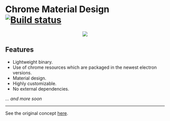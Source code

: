 # Chrome Material Design [![Build status](https://ci.appveyor.com/api/projects/status/xampn32cnaqp8x87?svg=true)](https://ci.appveyor.com/project/iiegor/chrome-material)

<div style="text-align:center">
  <img src="http://i.imgur.com/KFwT19w.png">
</div>

## Features
- Lightweight binary.
- Use of chrome resources which are packaged in the newest electron versions.
- Material design.
- Highly customizable.
- No external dependencies.

*... and more soon*

- - - 
See the original concept [here](https://www.behance.net/gallery/27368683/Google-Chrome-Material-Concept).
